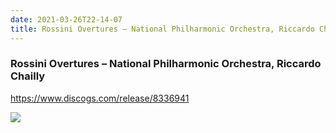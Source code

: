 ```yaml
---
date: 2021-03-26T22-14-07
title: Rossini Overtures – National Philharmonic Orchestra, Riccardo Chailly
---
```

### Rossini Overtures – National Philharmonic Orchestra, Riccardo Chailly
https://www.discogs.com/release/8336941

![](dayone-moment://0DB7B8ECBE9E4F70A340BAEEA88ADC24)

